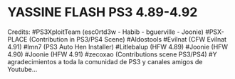 # YASSINE FLASH PS3 4.89-4.92
Credits:
#PS3XploitTeam (esc0rtd3w - Habib - bguerville - Joonie)
#PSX-PLACE (Contribution in PS3/PS4 Scene)
#Aldostools
#Evilnat (CFW Evilnat 4.91)
#lmn7 (PS3 Auto Hen Installer)
#Litlebalup (HFW 4.89)
#Joonie (HFW 4.90)
#Joonie (HFW 4.91)
#zecoxao (Contributions scene PS3/PS4)
#Y agradecimientos a toda la comunidad de PS3 y canales amigos de Youtube... 
